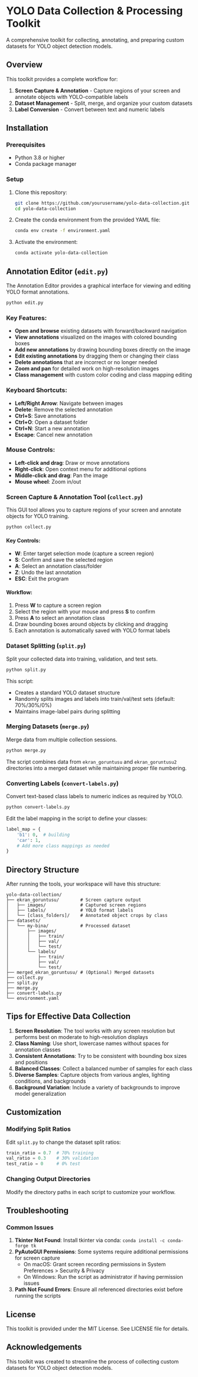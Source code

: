 # YOLO Data Collection & Processing Toolkit

A comprehensive toolkit for collecting, annotating, and preparing custom datasets for YOLO object detection models.

## Overview

This toolkit provides a complete workflow for:
1. **Screen Capture & Annotation** - Capture regions of your screen and annotate objects with YOLO-compatible labels
2. **Dataset Management** - Split, merge, and organize your custom datasets
3. **Label Conversion** - Convert between text and numeric labels

## Installation

### Prerequisites
- Python 3.8 or higher
- Conda package manager

### Setup
1. Clone this repository:
   ```bash
   git clone https://github.com/yourusername/yolo-data-collection.git
   cd yolo-data-collection
   ```

2. Create the conda environment from the provided YAML file:
   ```bash
   conda env create -f environment.yaml
   ```

3. Activate the environment:
   ```bash
   conda activate yolo-data-collection
   ```

## Annotation Editor (`edit.py`)

The Annotation Editor provides a graphical interface for viewing and editing YOLO format annotations.

```bash
python edit.py
```

### Key Features:
- **Open and browse** existing datasets with forward/backward navigation
- **View annotations** visualized on the images with colored bounding boxes
- **Add new annotations** by drawing bounding boxes directly on the image
- **Edit existing annotations** by dragging them or changing their class
- **Delete annotations** that are incorrect or no longer needed
- **Zoom and pan** for detailed work on high-resolution images
- **Class management** with custom color coding and class mapping editing

### Keyboard Shortcuts:
- **Left/Right Arrow**: Navigate between images
- **Delete**: Remove the selected annotation
- **Ctrl+S**: Save annotations
- **Ctrl+O**: Open a dataset folder
- **Ctrl+N**: Start a new annotation
- **Escape**: Cancel new annotation

### Mouse Controls:
- **Left-click and drag**: Draw or move annotations
- **Right-click**: Open context menu for additional options
- **Middle-click and drag**: Pan the image
- **Mouse wheel**: Zoom in/out

### Screen Capture & Annotation Tool (`collect.py`)

This GUI tool allows you to capture regions of your screen and annotate objects for YOLO training.

```bash
python collect.py
```

#### Key Controls:
- **W**: Enter target selection mode (capture a screen region)
- **S**: Confirm and save the selected region
- **A**: Select an annotation class/folder
- **Z**: Undo the last annotation
- **ESC**: Exit the program

#### Workflow:
1. Press **W** to capture a screen region
2. Select the region with your mouse and press **S** to confirm
3. Press **A** to select an annotation class
4. Draw bounding boxes around objects by clicking and dragging
5. Each annotation is automatically saved with YOLO format labels

### Dataset Splitting (`split.py`)

Split your collected data into training, validation, and test sets.

```bash
python split.py
```

This script:
- Creates a standard YOLO dataset structure
- Randomly splits images and labels into train/val/test sets (default: 70%/30%/0%)
- Maintains image-label pairs during splitting

### Merging Datasets (`merge.py`)

Merge data from multiple collection sessions.

```bash
python merge.py
```

The script combines data from `ekran_goruntusu` and `ekran_goruntusu2` directories into a merged dataset while maintaining proper file numbering.

### Converting Labels (`convert-labels.py`)

Convert text-based class labels to numeric indices as required by YOLO.

```bash
python convert-labels.py
```

Edit the label mapping in the script to define your classes:
```python
label_map = {
    'b1': 0,  # building
    'car': 1,
    # Add more class mappings as needed
}
```

## Directory Structure

After running the tools, your workspace will have this structure:

```
yolo-data-collection/
├── ekran_goruntusu/        # Screen capture output
│   ├── images/             # Captured screen regions
│   ├── labels/             # YOLO format labels
│   └── [class_folders]/    # Annotated object crops by class
├── datasets/
│   └── my-bina/            # Processed dataset
│       ├── images/
│       │   ├── train/
│       │   ├── val/
│       │   └── test/
│       └── labels/
│           ├── train/
│           ├── val/
│           └── test/
├── merged_ekran_goruntusu/ # (Optional) Merged datasets
├── collect.py
├── split.py
├── merge.py
├── convert-labels.py
└── environment.yaml
```

## Tips for Effective Data Collection

1. **Screen Resolution**: The tool works with any screen resolution but performs best on moderate to high-resolution displays
2. **Class Naming**: Use short, lowercase names without spaces for annotation classes
3. **Consistent Annotations**: Try to be consistent with bounding box sizes and positions
4. **Balanced Classes**: Collect a balanced number of samples for each class
5. **Diverse Samples**: Capture objects from various angles, lighting conditions, and backgrounds
6. **Background Variation**: Include a variety of backgrounds to improve model generalization

## Customization

### Modifying Split Ratios
Edit `split.py` to change the dataset split ratios:
```python
train_ratio = 0.7  # 70% training
val_ratio = 0.3    # 30% validation
test_ratio = 0     # 0% test
```

### Changing Output Directories
Modify the directory paths in each script to customize your workflow.

## Troubleshooting

### Common Issues

1. **Tkinter Not Found**: Install tkinter via conda: `conda install -c conda-forge tk`
2. **PyAutoGUI Permissions**: Some systems require additional permissions for screen capture
   - On macOS: Grant screen recording permissions in System Preferences > Security & Privacy
   - On Windows: Run the script as administrator if having permission issues
3. **Path Not Found Errors**: Ensure all referenced directories exist before running the scripts

## License

This toolkit is provided under the MIT License. See LICENSE file for details.

## Acknowledgements

This toolkit was created to streamline the process of collecting custom datasets for YOLO object detection models.